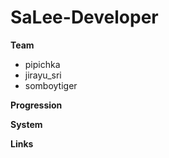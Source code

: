 # SaLee-Developer
**Team**
- pipichka
- jirayu_sri
- somboytiger

**Progression**

**System**

**Links**